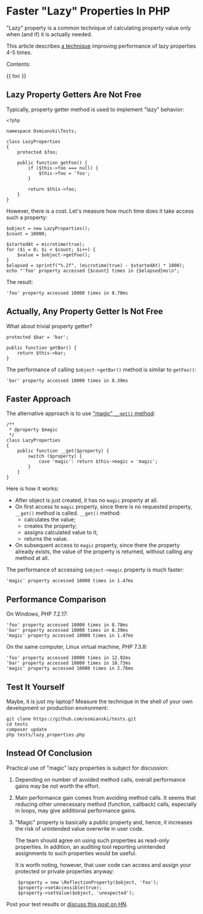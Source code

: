 # Faster "Lazy" Properties In PHP #

"Lazy" property is a common technique of calculating property value only when (and if) it is actually needed.

This article describes [a technique](#faster-approach) improving performance of lazy properties 4-5 times.

Contents:

{{ toc }}

## Lazy Property Getters Are Not Free ##

Typically, property getter method is used to implement "lazy" behavior:

	<?php
	
	namespace Osmianski\Tests;
	
	class LazyProperties
	{
	    protected $foo;
	
	    public function getFoo() {
	        if ($this->foo === null) {
	            $this->foo = 'foo';
	        }
	
	        return $this->foo;
	    }
	}

However, there is a cost. Let's measure how much time does it take access such a property:

	$object = new LazyProperties();
	$count = 10000;
	
	$startedAt = microtime(true);
	for ($i = 0; $i < $count; $i++) {
	    $value = $object->getFoo();
	}
	$elapsed = sprintf("%.2f", (microtime(true) - $startedAt) * 1000);
	echo "'foo' property accessed {$count} times in {$elapsed}ms\n";

The result:

	'foo' property accessed 10000 times in 8.78ms

## Actually, Any Property Getter Is Not Free ##

What about trivial property getter?

    protected $bar = 'bar';

    public function getBar() {
        return $this->bar;
    }

The performance of calling `$object->getBar()` method is similar to `getFoo()`:

	'bar' property accessed 10000 times in 8.39ms

## Faster Approach ##

The alternative approach is to use ["magic" `__get()` method](https://www.php.net/manual/en/language.oop5.overloading.php#object.get):  

	/**
	 * @property $magic
	 */
	class LazyProperties
	{
	    public function __get($property) {
	        switch ($property) {
	            case 'magic': return $this->magic = 'magic';
	        }
	    }
	}    

Here is how it works:

* After object is just created, it has no `magic` property at all.
* On first access to `magic` property, since there is no requested property, `__get()` method is called. `__get()` method:
	* calculates the value;
	* creates the property;
	* assigns calculated value to it;
	* returns the value.
* On subsequent access to `magic` property, since there the property already exists, the value of the property is returned, without calling any method at all.

The performance of accessing `$object->magic` property is much faster:

	'magic' property accessed 10000 times in 1.47ms

## Performance Comparison ##

On Windows, PHP 7.2.17:

	'foo' property accessed 10000 times in 8.78ms
	'bar' property accessed 10000 times in 8.39ms
	'magic' property accessed 10000 times in 1.47ms

On the same computer, Linux virtual machine, PHP 7.3.8:

	'foo' property accessed 10000 times in 12.92ms
	'bar' property accessed 10000 times in 10.73ms
	'magic' property accessed 10000 times in 2.76ms

## Test It Yourself ##

Maybe, it is just my laptop? Measure the technique in the shell of your own development or production environment:

	git clone https://github.com/osmianski/tests.git
	cd tests
	composer update
	php tests/lazy_properties.php

## Instead Of Conclusion ##

Practical use of "magic" lazy properties is subject for discussion: 

1. Depending on number of avoided method calls, overall performance gains may be not worth the effort.

2. Main performance gain comes from avoiding method calls. It seems that reducing other unnecessary method (function, callback) calls, especially in loops, may give additional performance gains. 

3. "Magic" property is basically a public property and, hence, it increases the risk of unintended value overwrite in user code. 

	The team should agree on using such properties as read-only properties. In addition, an auditing tool reporting unintended assignments to such properties would be useful.  

	It is worth noting, however, that user code can access and assign your protected or private properties anyway:
	
		$property = new \ReflectionProperty($object, 'foo');
	    $property->setAccessible(true);
	    $property->setValue($object, 'unexpected'); 

Post your test results or [discuss this post on HN]().